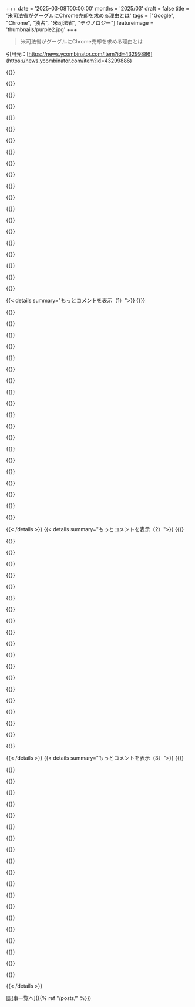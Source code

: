 +++
date = '2025-03-08T00:00:00'
months = '2025/03'
draft = false
title = '米司法省がグーグルにChrome売却を求める理由とは'
tags = ["Google", "Chrome", "独占", "米司法省", "テクノロジー"]
featureimage = 'thumbnails/purple2.jpg'
+++

> 米司法省がグーグルにChrome売却を求める理由とは

引用元：[https://news.ycombinator.com/item?id=43299886](https://news.ycombinator.com/item?id=43299886)

{{<matomeQuote body="ちょっと理解できない部分があるな。iOSのSafariで検索エンジンを変えたいなら、設定を開いてSafariをタップして検索エンジンを選ぶだけ。これをする人は少ないんだけど、デフォルトが不公平な優位性を持つって結論になるんだよね。デスクトップでChromeを使うためには、デフォルトのブラウザを開いてChromeを検索して、正しい結果をクリックしてダウンロードしてインストーラーを実行、そしてChromeを開いてデフォルトブラウザに設定する必要がある。これをする人が多いから、Chromeも不公平な優位性があるってみんな思ってるらしい。" userName="kweingar" createdAt="2025-03-09T00:17:52" color="">}}

{{<matomeQuote body="ユーザーが手動でChromeをインストールするっていうのは誤解で、GoogleがPCメーカーにお金を払ってChromeをデフォルトブラウザにしてるんだ。Chromeだけがこのビジネスモデルを持っていて、他には真似できない状況。MicrosoftはEdgeから十分な利益を得られないからPCメーカーにお金が払えないし、FirefoxはGoogleからの支払いが収益の95％を占めてて、Safariだって同じ。実際、StatCounterによるデスクトップブラウザの市場シェアではChromeが65.55％で圧倒的だね。" userName="dfabulich" createdAt="2025-03-09T01:04:21" color="#785bff">}}

{{<matomeQuote body="今はどのPCがChromeをデフォルトで搭載してるの？ThinkpadとかHPはEdgeがデフォルトだと思うし、WindowsもEdgeをとにかく推してるよ。Edgeを使いたい人に対してそんなに必死にChromeをダウンロードさせないようにするのか、更新のたびにデフォルトブラウザを勝手に変えることもあるし。特にどのDellのPCでもEdgeがデフォルトってわけでもないみたい。" userName="magicalist" createdAt="2025-03-09T03:09:22" color="">}}

{{<matomeQuote body="Chromeがデフォルトだった記憶はないな。いつもEdgeを開いてChromeをダウンロードしなきゃいけなかったし、過去に何度もWindowsをインストールしたけどそんな感じだった。" userName="garyfirestorm" createdAt="2025-03-09T03:33:22" color="">}}

{{<matomeQuote body="あくまで言われてるのはプリビルドのPCにデフォルトで入ってるってことだね。Windowsをインストールする時はその状況には関係ないし。" userName="soerxpso" createdAt="2025-03-09T04:11:25" color="">}}

{{<matomeQuote body="ITサポートをしてるけど、私がセットアップするプリビルドパソコンやノートPCは全てEdgeがデフォルトだよ。何百台も見てきたから経験値から言える。私自身はChromeを使わないけど、ユーザーのためにはデフォルトにする。Googleのサービスが優れてるのは認めるけど、でもChromeが普及してるのはそういう理由なんだ。" userName="jpc0" createdAt="2025-03-09T10:04:31" color="#ff5733">}}

{{<matomeQuote body="Chromebookは人気あるよね。" userName="throwaway127482" createdAt="2025-03-09T04:04:32" color="">}}

{{<matomeQuote body="人気があるとは言っても、実際にはかなり少数派だよ。アメリカのK-12以外ではほとんど存在感がない。" userName="tgma" createdAt="2025-03-09T06:24:23" color="">}}

{{<matomeQuote body="Edge以前は、IEではウェブが動かなかったから皆がChromeをインストールする必要があったんだ。でも今でもFirefoxでは動かない大きなサイトがあるし、Edgeはある意味Googleなしで動くChromeみたい。残念ながら、Microsoftの流儀に戻った感じ。" userName="jimnotgym" createdAt="2025-03-09T07:34:54" color="">}}

{{<matomeQuote body="ウェブがIEで動かなかったのは、Microsoftの独自路線のせいで、基準を逸脱しちゃったからなんだよ。この戦略的誤りがブラウザの歴史の中で何度も起こってる気がする。" userName="eastbound" createdAt="2025-03-09T09:17:06" color="">}}

{{<matomeQuote body="安いWindows S版のPC買うとS構成から抜け出すのが難しくて、S構成だとChromeやFirefoxがインストールできないんだよね。" userName="gscott" createdAt="2025-03-09T03:46:48" color="">}}

{{<matomeQuote body="同意するよ。Googleの‘独占’に対する対策で、これが一番バカバカしいと思うわ。Chromeを売却しなきゃならない場合、新しいブラウザを作れるのかな？記事では競合との共同事業やパートナーシップに承認が必要と書いてたけど、ブラウザについては触れてなかった。" userName="abirch" createdAt="2025-03-09T01:23:05" color="#ff5c5c">}}

{{<matomeQuote body="＞“Chromeを売却しなきゃならない場合、新しいブラウザを作れるのかな？”<br>法律には詳しくないけど、君の質問は確かにHacker Newsっぽいな。法律はコードじゃないからね。もしChromeを売却させられたら、Googleは新しいGoogle Dhromeを作るのは無理だよ。そんなことしたら判決を無視したって訴えられるだろうし。" userName="philistine" createdAt="2025-03-09T02:48:06" color="#785bff">}}

{{<matomeQuote body="売却はGoogleやChromeにとってビジネスの観点からは意味がないかもしれないけど、アメリカの一般市民にとっては意味があるんだ。GoogleはChromeを使って広告主やデータ仲介業者に利益を還元して、ユーザーを監視してるんだから。Chromeはユーザーに優しくないウェブ標準や事実上の標準を押し付けるためにも使われてるし。これ、DOJの理屈にあまり関係ないけど。" userName="bo1024" createdAt="2025-03-09T03:04:12" color="#ff33a1">}}

{{<matomeQuote body="他の誰もChromeを買うことがビジネス的に意味がないのが問題なんだ。Chromeの99％は無料のChromiumオープンソースプロジェクトだから、技術資産はない。ユーザーベースを買うだけで、それをうまく monetization するのはかなり困難。MicrosoftやFacebookがやりそうだけど、本当に意味があるのか疑問だよね。売ることが簡単に言えるけど、その実際の影響を考えたら壊滅的だ。" userName="bloppe" createdAt="2025-03-09T03:57:00" color="">}}

{{<matomeQuote body="＞“Chromeを買うのは意味がない”<br>売却が他の会社に売ることを意味するわけじゃないと思う。GoogleはMozillaみたいな非営利団体を作るか、利益を上げられるようにして自社のビジネスとして独立させることもできるよ。" userName="jimnotgym" createdAt="2025-03-09T07:41:03" color="#38d3d3">}}

{{<matomeQuote body="MicrosoftはBing/Edgeから十分な利益を上げられないから、PCメーカーにEdgeをデフォルトにしてもらうための費用を払えないんだ。最近Windows PCを使った？毎週、エッジにデフォルトブラウザを変えるようなプロンプトを無視するのが大変なんだけど。PCメーカーはこの挙動をどうこうできるとは思えないよ。" userName="jader201" createdAt="2025-03-09T03:27:53" color="">}}

{{<matomeQuote body="それが問題じゃない。Googleはブラウザも検索エンジンも持ってて、インターネットの両側を支配してるから、ユーザーのネットに対する見方をコントロールしてるんだ。サイトが動かないと、ユーザーはそのサイトに問題があると思って、ブラウザが壊れてるとは考えないだろ。これが問題なんだ。Googleの検索とChromeに合わせなきゃならないから、逆らう術もない。" userName="MR4D" createdAt="2025-03-09T02:57:00" color="#ff5733">}}

{{<matomeQuote body="＞“Googleでサイトが見つからなければ、そのサイトは存在しない”<br>「サイトを見つける」ってどういう意味？ユーザーが以前訪れたサイトを想定してるの？それとも、何かについてのサイトを探しているの？ユーザーが「存在しない」と結論付ける場面は？ユーザーは実際にはそんな結論に至らないよ。Googleの結果に480万件の結果が出てるから。" userName="exodust" createdAt="2025-03-09T06:28:22" color="">}}

{{<matomeQuote body="いったい何人が1ページを超えて行くんだろう？3％以下だと思うよ。結果が20個でも無限でも、Googleは誰が何を検索するかを支配してるし、金のかかるエントリーを上に表示するし、置き去りにするサイトもある。これは人類にとってあまり良いことじゃない。" userName="sweeter" createdAt="2025-03-09T06:38:50" color="#785bff">}}

{{< details summary="もっとコメントを表示（1）">}}
{{<matomeQuote body="存在するかもしれないけど、Googleでキーワード検索して見つからないなら、実質存在しないのと同じじゃない？それ、いいの？" userName="paulddraper" createdAt="2025-03-09T15:46:31" color="">}}

{{<matomeQuote body="実際の問題は、Googleが自社サイトで「このサイトはChromeでの表示が推奨」とか言って、ユーザーがChromeを避けようがないこと。これってEdgeも同じ。macOSでSafariを使い始めたら、あとは聞こえてこないし。市場での優位性を使って隣接する市場に強要するのが違法になるべきだと思う。MSもバッサリやられたし、Googleも今危うい。Appleも問題はあるけど、今は市場を支配してないしね。もしAppleが携帯市場を支配してて、唯一のアプリストアがAppleのものであれば、裁判所もAppleに対して判決を出すはず。広告会社がユーザーエージェントを所有するのも明らかな利害の衝突。" userName="dcow" createdAt="2025-03-09T03:23:33" color="#45d325">}}

{{<matomeQuote body="例えば、Googleが「Web Environment Integrity」とやらで、すべてのユーザーを自社デバイスの借り手にしようとしている点。ボット対策の名目で、その実、ユーザーやハードウェアへの厳しい管理を強化している。セキュリティの名目で、オープンソースのAndroid、LineageOSを使うのが実質不可能になってる。Chromeだけじゃなくて、GoogleにはAndroidも売却してほしい。" userName="ulrikrasmussen" createdAt="2025-03-09T15:04:12" color="#45d325">}}

{{<matomeQuote body="＞Safariで検索エンジンを切り替えたい場合…iOSでKagiをデフォルトの検索エンジンにできるん？最後に確認したときはAppleが選択肢をハードコーディングしてた気がする。" userName="ethbr1" createdAt="2025-03-09T00:37:29" color="">}}

{{<matomeQuote body="それは確かに良い指摘だね。モバイルOSもデスクトップブラウザみたいに、ユーザーが検索エンジンを設定できるようにすべきだ。" userName="kweingar" createdAt="2025-03-09T00:41:44" color="">}}

{{<matomeQuote body="＞iOSでKagiをデフォルトの検索エンジンにできるん？確かめてみて：<br>https://apps.apple.com/us/app/kagi-for-safari/id1622835804<br>ちゃんと動くよ。" userName="Terretta" createdAt="2025-03-09T04:12:03" color="">}}

{{<matomeQuote body="この方法は検索エンジンを変更してるんじゃなくて、設定されている検索エンジンからリダイレクトを試みるだけ。信頼性には欠けるハックだよ。" userName="zacwest" createdAt="2025-03-09T05:05:33" color="">}}

{{<matomeQuote body="確かにその通りだけど、Kagiをデフォルトの検索エンジンにするSafari拡張があるよ。" userName="wyre" createdAt="2025-03-09T00:41:32" color="">}}

{{<matomeQuote body="それでもあくまでワークアラウンドだし、バグっぽいこともある。既存の検索エンジンを上書きして、今のはGoogleなんだ。Googleを使いたい時に、別のブラウザに切り替えるか、Kagiのアドオンを無効にするしかない。" userName="xiconfjs" createdAt="2025-03-09T02:46:05" color="">}}

{{<matomeQuote body="AndroidではChromeがプリインストールされてて、アンインストールできない。" userName="tester756" createdAt="2025-03-09T00:36:37" color="">}}

{{<matomeQuote body="Windows 11ではEdgeがプリインストールされてて、簡単に削除できないんだよね。さらに、推奨設定を有効にしないかってめっちゃしつこく聞いてくるから、Analyticsとかの設定が再び有効になっちゃうんだよ。" userName="timeflex" createdAt="2025-03-09T00:49:11" color="">}}

{{<matomeQuote body="削除できないのは納得。コアOSの機能として必要だからだろうし、ログインポータルのフレームワークとか、シェルや設定ページでレンダリングエンジンを使い回してる部分も結構多いはず。もし本当にGoogleを排除したいなら、別のブラウザのファームウェアが必要かもしれん。" userName="mjevans" createdAt="2025-03-09T06:25:35" color="">}}

{{<matomeQuote body="実際、必須じゃないよ。Androidには別のWebViewがあって、それは上書きできないんだ。確かにChromiumベースだけど、Chromeに依存する必要はないし、ログインポータルもChromeなしで動く。Googleはメーカーにアプリをインストールさせて、アンインストールできないようにしてるのは有名だね。" userName="figmert" createdAt="2025-03-09T08:25:32" color="#785bff">}}

{{<matomeQuote body="競争相手の存在が反トラストの精神じゃないよ。Chromeの使い方がインターネットに悪影響を与えてるのは明らかで、広告ブロッカーを無効にして新しい広告なしのYouTubeを月8ドルで提供してきた。さらに、彼らのトラッキング用クッキーの標準を作ろうとしたのも忘れちゃいけない。" userName="bearjaws" createdAt="2025-03-09T00:26:05" color="#785bff">}}

{{<matomeQuote body="カウンターポイントとして、誰でもChromeをフォークして広告ブロッカーを戻せるよ（つまりBrave）。Googleの一部としては、Chromeは単なるオープンソースプロジェクトだけど、独立した会社になったら収益性が重視されて、悪化する可能性があるから心配。" userName="guywithahat" createdAt="2025-03-09T00:35:52" color="">}}

{{<matomeQuote body="＞もしChromeをデスクトップブラウザにしたいなら、デフォルトブラウザを開いてChromeを検索して、正しい結果をクリックして、インストーラーをダウンロードして、実行して、Chromeを開いてデフォルトブラウザに設定するんだ。それで多くのユーザーがこれをやってるから、Chromeには不公平な優位性があるんだ。Googleが消費者に他のブラウザが劣ってると思わせて、Chromeを選ぶようにするのは不当な行為だよ。" userName="braiamp" createdAt="2025-03-09T00:31:46" color="#785bff">}}

{{<matomeQuote body="それは単なる広告に過ぎない。ほとんどの企業が自社製品を競合製品に対して優れているとアピールしてるのが普通だし、価格帯に関わらずね。" userName="spoaceman7777" createdAt="2025-03-09T00:42:15" color="">}}

{{<matomeQuote body="反トラストの目的は競争を守り、独占を防ぐこと。SafariやBingの市場シェアは独占の状態にないが、Googleは（デスクトップ検索の市場シェアが約79%）独占的な立場にある。" userName="o999" createdAt="2025-03-09T00:54:59" color="#ff5733">}}

{{<matomeQuote body="Chromeは、一般的に使われてる非Appleシステムではデフォルトだよ。Windows（Edge）、Chrome OS、Androidなどね。" userName="adastra22" createdAt="2025-03-09T06:01:53" color="">}}

{{<matomeQuote body="EdgeはChromeベースじゃなくて、Chromiumベース。GoogleはEdgeではデフォルトの検索エンジンじゃないし、Microsoftが自分で変わることができる体験にも実際のコントロールはない。ChromeOSはアメリカの教育市場以外では人気がないっていうのは事実で、AndroidでChromeがデフォルトなのも、アメリカでのAndroidの使用率が56%しかないから強いケースではない。" userName="surajrmal" createdAt="2025-03-09T06:46:42" color="">}}


{{< /details >}}
{{< details summary="もっとコメントを表示（2）">}}
{{<matomeQuote body="まず、Googleの独占を打破するための効果的な方法とは思えないけど、DOJに影響力はないしな。気になるのは、Googleがブラウザに検索エンジントラフィックのためにお金を払えなくなったら、どんなビジネスモデルで開発や進化を維持するのかってこと。非Google管理のChromeはどうやって自活して開発を続けるの？Chrome拡張機能に依存しているアプリはどうなる？Googleの行動が嫌いだけど、これが良いこととは思えない。" userName="maxclark" createdAt="2025-03-08T20:14:23" color="">}}

{{<matomeQuote body="Chromeは、実はGoogleがやっていないと思われているけど、ユーザーのブラウジング履歴を売ることで大きな利益を得る可能性がある。Googleはウェブサイト訪問から集めた信号を使うためのプライバシーの仕組みを持ってるけど、それを直接使ってない。規制当局はそれを理解してないし、技術者はGoogleを信頼してない人も多い。一方でEdgeのように自サイトにアフィリエイト収入を集める手法もあるけど、Googleは自ら規制を行っている。これでChromeが市場シェアを失っても、もともと強力な地位にいるから公共にとって問題にはならない。" userName="cavisne" createdAt="2025-03-09T00:00:55" color="">}}

{{<matomeQuote body="全体的にChromeが市場シェアを失うかもしれないけど、もともと優位な立場にあるから、一般の人には大したことじゃないよね。ただ、今の日本のメディアはこの誤解を広めていると思う。何でもクリックが優先される風潮が社会を害している。これって、責任を持たずに情報を流すジャーナリストのせいだよ。" userName="xvector" createdAt="2025-03-12T04:33:00" color="">}}

{{<matomeQuote body="Googleがユーザーのブラウジング履歴を売るなんて、むしろお金を失うだけだと思う。それよりも、そのデータの唯一の所有者でいる方がずっと価値がある。" userName="owebmaster" createdAt="2025-03-12T20:14:11" color="">}}

{{<matomeQuote body="＞どうやって非Google管理のChromeは自己維持して開発を続けるのか？Chromium（または非Chromium）ベースの他のブラウザのように、自己支援できるビジネスモデルを見つけるしかない。Chromeに対するGoogleの支援が過剰なのは確かで、他のブラウザが厳しい競争を強いられてるのも分かる。だからこそ、ChromeがGoogleの援助なしで開発を持続できないのは、独占的だと思う。" userName="hysan" createdAt="2025-03-08T21:50:09" color="#45d325">}}

{{<matomeQuote body="＞他のChromiumベースのブラウザとは異なる支持のあるビジネスモデルなんて存在しないよ。Chromiumの開発はほぼ全てGoogleによって資金提供されているし、他のChromiumベースのブラウザはその莫大なリソースに依存してる。MicrosoftのEdgeだけが、Googleと同じ方向で資金調達できるかも。" userName="Ferret7446" createdAt="2025-03-09T01:42:15" color="">}}

{{<matomeQuote body="良いことだ。ブラウザエコシステムが空気を吸っていかなくなることで、速度を落としつつ進化できるかもしれない。Chromeが機能を追加するスピードが速すぎて、開発者がそれに追いつくのが大変だ！" userName="Spivak" createdAt="2025-03-09T03:50:58" color="">}}

{{<matomeQuote body="Chromiumの開発がGoogleから分離されることと、Chromeを分離することがどんな関係があるのか、ちょっと混同してる？GoogleはChromiumに引き続き資源を注ぎ込むでしょ。" userName="hysan" createdAt="2025-03-09T04:04:18" color="">}}

{{<matomeQuote body="＞もしGoogle Chromeが消えたら、このビジネスモデルはどうなるの？中国ではGoogleサービスがブロックされてるから、Chromeを使う人は少ない。サードパーティやバンドルされたブラウザが使われているのを見てると、Firefoxや旧Operaよりも持続可能だと思う。だけど、明らかにそれはプライバシーの悪夢だな。" userName="cvhc" createdAt="2025-03-08T23:35:40" color="">}}

{{<matomeQuote body="中国ではほとんどの人がモバイル専用で、ブラウザやAndroidアプリを使わず、WeChatのような監視アプリの上にインストールされた多くのアプレットを使っているよ。" userName="bluebarbet" createdAt="2025-03-09T13:16:43" color="">}}

{{<matomeQuote body="結局、EdgeがWindowsにデフォルトでインストールされているから支配的になっちゃうよね。理論上は素晴らしいけど、MicrosoftのEdgeやAppleのSafariはサポートモデルや損失リーダーにならないから危険だよ。ChromeがGoogleに支えられていることは、開発者やユーザーにとって良いことだったと思う。" userName="cowl" createdAt="2025-03-09T00:08:42" color="#ff5c5c">}}

{{<matomeQuote body="要は、Googleが検索の独占を持っていて、その制御でChromeを使って独占を維持しているってこと。ブラウザに独占はないし、DOJはChromeを売却してもブラウザ市場には影響しないと評価しているよ。ChromeからEdgeに66％のシェアが移っても、検索市場がもっと公正に競争するならそれは良いことじゃない？" userName="philistine" createdAt="2025-03-09T03:05:22" color="">}}

{{<matomeQuote body="1年後にはMicrosoftがEdgeの競争に関する違法行為で訴えられるだけだよ。それだけじゃ何も解決しない！" userName="3vidence" createdAt="2025-03-09T04:46:35" color="">}}

{{<matomeQuote body="あなたが言っているビジネスモデルは、Googleからの資金提供（Firefox）、Googleからのエンジニアリング（Chromium）、テクノロジー大手によるバンドル（Safari、Edge）のいずれかに依存しているよ。" userName="nfw2" createdAt="2025-03-09T01:10:26" color="">}}

{{<matomeQuote body="このコメントにはちょっと混乱しているんだけど、特定のビジネスモデルについては言及してないよ。ただChromeが他のブラウザのようにどうやって収益化するかを考える必要があるってだけ。BraveやOrionはどうなる？" userName="hysan" createdAt="2025-03-09T04:11:19" color="">}}

{{<matomeQuote body="BraveはChromiumを使っているから、Googleにサブシディを提供されているんだよ。以前は独自のエンジンを持っていたけど、他の全てと同様に維持するのが非効率だと分かったんだ。" userName="3vidence" createdAt="2025-03-09T04:49:34" color="">}}

{{<matomeQuote body="この視点は単純すぎると思う。GoogleがChromeを分割するなら、Chromiumへの投資にメリットがないことを前提にしている。でもそうじゃないと思う。仮に小規模なプレイヤーが主導したら、新しい機能提案が減って、他のエンジンが追いつくスピードが別の形で少し落ちるかもしれない。" userName="hysan" createdAt="2025-03-09T07:34:55" color="#ff5c5c">}}

{{<matomeQuote body="GoogleはFirefoxに年間約5億ドルを支払っているけど、2.5パーセントのシェアだから、65パーセントのシェアならかなりの額が必要だよね。ブラウザ収益化に特化すると面白い選択肢が出てくると思う。AIが普及する中で、サブスクリプションAI製品からの収益分配も考えられるよ。Appleが独立したChromeを作るチャンスもあるし、そうなると大きなアドバンテージになるね。" userName="colinplamondon" createdAt="2025-03-08T23:27:19" color="#45d325">}}

{{<matomeQuote body="もしGoogleがAppleに検索紹介のためにお金を払うのが違法なら、どうしてGoogleが非Google Chromeに検索紹介のためにお金を払うのは合法なんだ？Chromeの非iOS市場シェアはSafariより大きいから、Safariに関する独占の懸念はChromeにも当てはまるよ。" userName="burnerthrow008" createdAt="2025-03-09T00:59:01" color="#38d3d3">}}

{{<matomeQuote body="すぐに答えると、そんなことはないよ。Googleはデフォルトにするための支払いを禁じられることになる。" userName="3vidence" createdAt="2025-03-09T04:50:52" color="">}}


{{< /details >}}
{{< details summary="もっとコメントを表示（3）">}}
{{<matomeQuote body="データが全部売られる準備はできてるかい？少数の大手だけじゃなくて、金を払う奴は誰でも生データを手に入れられるようになるんだから。" userName="surajrmal" createdAt="2025-03-08T22:46:15" color="#38d3d3">}}

{{<matomeQuote body="GoogleはFirefoxに年に約5億ドル払って、たったの2.5％のシェアを取ってる。65％のシェアならデフォルトの検索ステータスに対してかなりの支払いがあるはず。" userName="colinplamondon" createdAt="2025-03-08T23:27:02" color="">}}

{{<matomeQuote body="年に5億ドルもあれば、もっと多くの開発者を雇えるだろうし、半分でも今より多くできるはず。お金はどこに消えてるんだ？" userName="BearOso" createdAt="2025-03-08T23:59:27" color="#ff5c5c">}}

{{<matomeQuote body="そのお金はFirefox開発やオープンソースソフトの開発とは無関係の議論を呼ぶものに使われてるんだ。ここにその財政を分析した試みがある：<a href=”https://lunduke.locals.com/post/4387539/firefox-money-invest”>https://lunduke.locals.com/post/4387539/firefox-money-invest</a>" userName="Ferret7446" createdAt="2025-03-09T01:49:09" color="#785bff">}}

{{<matomeQuote body="それは面白かった。投稿してくれてありがとう。" userName="oaththrowaway" createdAt="2025-03-09T02:23:35" color="">}}

{{<matomeQuote body="＞“それは面白かった”<br>いや、面白くなかったよ。総額百万ドルにも満たない予算項目を列挙して、誰がどんなことをしてるかもわからない人たちに分配してるなんて、ただの怠慢な「暴露」だよ。" userName="magicalist" createdAt="2025-03-09T03:28:20" color="">}}

{{<matomeQuote body="寄付とGoogleに依存している会社が、そんなことに何十万ドルも支出する理由はなんなんだ？それに興味ないのか？" userName="oaththrowaway" createdAt="2025-03-09T04:08:38" color="">}}

{{<matomeQuote body="簡単に言うと、ウェブブラウザはエンドユーザーが使うツールだから、それを使うユーザーが支払うべきだ。直接お金を払うか、ソフトがインストールされたデバイスを購入する形で。" userName="notatoad" createdAt="2025-03-08T22:23:35" color="">}}

{{<matomeQuote body="またサブスクリプションベースのアプリだな。月に2.99ドルが見える。そして、すでにブラウザはプリインストールされてる。SafariとIE（今は何と呼ばれてるか知らんが）も含まれてるし。次に進める理由はないな。Chromeにはプロフィール機能がある。それだけで俺の使い方には勝者。" userName="john_the_writer" createdAt="2025-03-09T00:05:38" color="">}}

{{<matomeQuote body="ソフトウェアにお金を払うことに反対な人が多いのは意外だね。確かに、大きなソフトウェアには労力がかかってるし、私たちにもその価値は分かるはずだ。じゃあ、誰が払うべきだと思う？ その価値は何だろう？ 彼らのインセンティブは君のと合っている？" userName="criddell" createdAt="2025-03-09T14:25:59" color="">}}

{{<matomeQuote body="$29のOperaを買ったことがあるけど、結局、無料のChromeに乗り換えた。お金を払ったからって良いソフトになるわけじゃないし。<br>＞「誰が払うべき？」<br>と聞かれても、直接自分が払ったからって最適解とは限らない。バグでイライラして有料のテキストエディタをやめて、無料のVS Codeにしたら、どうやらそっちの方が全然使いやすいことがわかった。会社によっては、お金を払っても改善されない場合があって、顧客をATMとしか見てないところもある。よって、サブスクリプションのブラウザが良くなるとは限らない。" userName="jasode" createdAt="2025-03-09T15:24:48" color="#ff5c5c">}}

{{<matomeQuote body="サブスクリプションソフトウェアは、確かにこの問題を悪化させるよね。従来のモデルだと、開発者は新機能を入れて納得させる必要があったけど、サブスクリプションだとお金を払わなければソフトウェアが使えなくなるから、改善するインセンティブがなくなる。" userName="burnerthrow008" createdAt="2025-03-09T15:34:46" color="#38d3d3">}}

{{<matomeQuote body="Chromeの拡張機能って、実際にはChromiumの拡張で、EdgeやOpera、Brave、Vivaldi、Arcなどでも使えるものだよね。各チームもChromiumオープンソースプロジェクトに貢献してる。誰かがChromeを引き継いでも、すぐに生態系が崩れるわけじゃないかもしれないし、競争が強まればブラウザ技術の復活につながる可能性もある。" userName="geor9e" createdAt="2025-03-08T20:44:05" color="">}}

{{<matomeQuote body="昔は、多くのブラウザがあって開発者には厳しい状況だった。確かにGoogleには影響力があるけど、別の選択肢に対しても楽観的にはなれないな。" userName="nfw2" createdAt="2025-03-08T20:57:09" color="">}}

{{<matomeQuote body="競争が多すぎただけが問題じゃなく、基準を全く異なる解釈で使用してた競争ブラウザと、効果的でない基準機関が主な問題だったと思う。特にMicrosoftの怠慢が問題で、最終的にはInternet Explorerによってストレスが増えた。" userName="MyOutfitIsVague" createdAt="2025-03-08T21:06:01" color="">}}

{{<matomeQuote body="＞「この領域での開発と進展を持続するためのビジネスモデルは？」<br>ブラウザを購入することを想像してみて。" userName="2OEH8eoCRo0" createdAt="2025-03-08T22:22:07" color="">}}

{{<matomeQuote body="Googleの独占を打破するためのより良い方法はある？" userName="stainablesteel" createdAt="2025-03-08T23:17:25" color="">}}

{{<matomeQuote body="GoogleはすでにChromeエンタープライズや教育向けのプレミアムサービスでChromeを収益化してる。企業や学校はセキュアに使うためにそれらを買わざるを得なくて、もっとうまく課金プランを設けられるんだ。" userName="EE84M3i" createdAt="2025-03-08T23:42:00" color="">}}

{{<matomeQuote body="Chrome for EnterpriseはGoogle Workspacesのアドオンだよね。もしそれが異なる会社だったら、どう機能するのかな？" userName="ok123456" createdAt="2025-03-08T23:56:40" color="">}}

{{<matomeQuote body="GoogleがChromeを売ってもChromiumを支配してたらユーザーにはメリットないと思うよ。結局Manifest V2の廃止とかWeb Integrityみたいなユーザーに厳しいことは続くし、新しいChromeはもっと悪質なスパイウェアが搭載される気がする。Googleほどの立場にいない新しい会社がめっちゃ強行なマネタイズをするんじゃないかな。最良のシナリオは、GoogleがChromiumを公益法人に分社化して、しばらくは資金提供し続けることだと思う。その法人は対立する企業からの監視が必要だね。" userName="alwayslikethis" createdAt="2025-03-09T00:11:46" color="#ff5733">}}


{{< /details >}}


[記事一覧へ]({{% ref "/posts/" %}})
